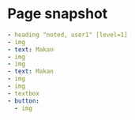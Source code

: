 # Page snapshot

```yaml
- heading "noted, user1" [level=1]
- img
- text: Makan
- img
- img
- text: Makan
- img
- img
- textbox
- button:
  - img
```